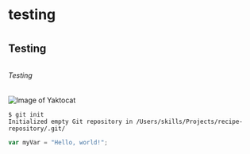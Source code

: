 # <h1> testing <h1>
## <h2> Testing <h2>
###### <h6> Testing <h6>

![Image of Yaktocat](https://octodex.github.com/images/yaktocat.png)


```
$ git init
Initialized empty Git repository in /Users/skills/Projects/recipe-repository/.git/
```

``` javascript
var myVar = "Hello, world!";
```

